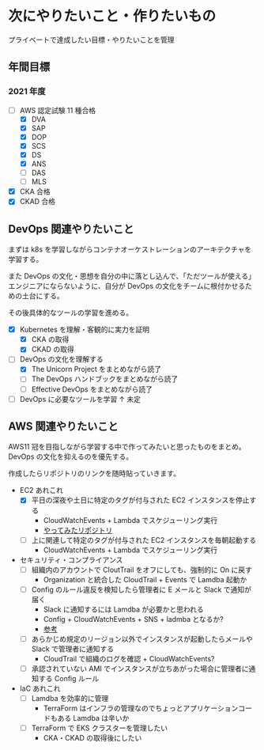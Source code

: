 # 次にやりたいこと・作りたいもの

プライベートで達成したい目標・やりたいことを管理

## 年間目標

### 2021 年度

- [ ] AWS 認定試験 11 種合格
  - [x] DVA
  - [x] SAP
  - [x] DOP
  - [x] SCS
  - [x] DS
  - [x] ANS
  - [ ] DAS
  - [ ] MLS
- [x] CKA 合格
- [x] CKAD 合格

## DevOps 関連やりたいこと

まずは k8s を学習しながらコンテナオーケストレーションのアーキテクチャを学習する。

また DevOps の文化・思想を自分の中に落とし込んで、「ただツールが使える」エンジニアにならないように、自分が DevOps の文化をチームに根付かせるための土台にする。

その後具体的なツールの学習を進める。

- [x] Kubernetes を理解・客観的に実力を証明
  - [x] CKA の取得
  - [x] CKAD の取得
- [ ] DevOps の文化を理解する
  - [x] The Unicorn Project をまとめながら読了
  - [ ] The DevOps ハンドブックをまとめながら読了
  - [ ] Effective DevOps をまとめながら読了
- [ ] DevOps に必要なツールを学習
      ↑ 未定

## AWS 関連やりたいこと

AWS11 冠を目指しながら学習する中で作ってみたいと思ったものをまとめ。
DevOps の文化を抑えるのを優先する。

作成したらリポジトリのリンクを随時貼っていきます。

- EC2 あれこれ
  - [x] 平日の深夜や土日に特定のタグが付与された EC2 インスタンスを停止する
    - CloudWatchEvents + Lambda でスケジューリング実行
    - [やってみたリポジトリ](https://github.com/bun913/lamdba_ec2_stop)
  - [ ] 上に関連して特定のタグが付与された EC2 インスタンスを毎朝起動する
    - CloudWatchEvents + Lambda でスケジューリング実行
- セキュリティ・コンプライアンス
  - [ ] 組織内のアカウントで CloutTrail をオフにしても、強制的に On に戻す
    - Organization と統合した CloudTrail + Events で Lamdba 起動か
  - [ ] Config のルール違反を検知したら管理者に E メールと Slack で通知が届く
    - Slack に通知するには Lamdba が必要かと思われる
    - Config + CloudWatchEvents + SNS + ladmba となるか?
    - [参考](https://aws.amazon.com/jp/premiumsupport/knowledge-center/sns-lambda-webhooks-chime-slack-teams/)
  - [ ] あらかじめ規定のリージョン以外でインスタンスが起動したらメールや Slack で管理者に通知する
    - CloudTrail で組織のログを確認 + CloudWatchEvents?
  - [ ] 承認されていない AMI でインスタンスが立ちあがった場合に管理者に通知する Config ルール
- IaC あれこれ
  - [ ] Lamdba を効率的に管理
    - TerraForm はインフラの管理なのでちょっとアプリケーションコードもある Lamdba は辛いか
  - [ ] TerraForm で EKS クラスターを管理したい
    - CKA・CKAD の取得後にしたい
